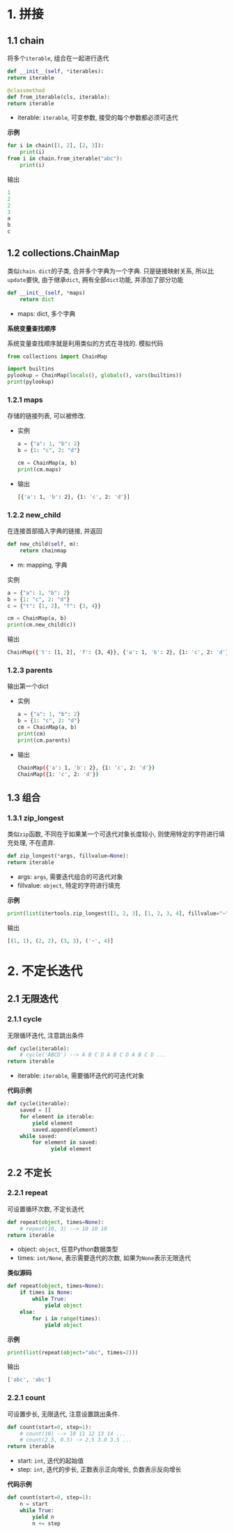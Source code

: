 # 1. 拼接

## 1.1 chain

将多个`iterable`, 组合在一起进行迭代

```python
def __init__(self, *iterables):
return iterable

@classmethod
def from_iterable(cls, iterable):
return iterable
```

* iterable: `iterable`, 可变参数, 接受的每个参数都必须可迭代

**示例**

```python
for i in chain([1, 2], [2, 3]):
    print(i)
from i in chain.from_iterable("abc"):
	print(i)
```

输出

```python
1
2
2
3
a
b
c
```

## 1.2 collections.ChainMap

类似`chain`.  `dict`的子类, 合并多个字典为一个字典. 只是链接映射关系, 所以比`update`要快, 由于继承`dict`, 拥有全部`dict`功能, 并添加了部分功能

```python
def __init__(self, *maps)
	return dict
```

* maps: dict, 多个字典

**系统变量查找顺序**

系统变量查找顺序就是利用类似的方式在寻找的. 模拟代码

```python
from collections import ChainMap

import builtins
pylookup = ChainMap(locals(), globals(), vars(builtins))
print(pylookup)
```

### 1.2.1 maps

存储的链接列表, 可以被修改.

* 实例

  ```python
  a = {"a": 1, "b": 2}
  b = {1: "c", 2: "d"}
  
  cm = ChainMap(a, b)
  print(cm.maps)
  ```

* 输出

  ```bash
  [{'a': 1, 'b': 2}, {1: 'c', 2: 'd'}]
  ```

### 1.2.2 new_child

在连接首部插入字典的链接, 并返回

```Python
def new_child(self, m):
    return chainmap
```

* m: mapping, 字典

实例

```Python
a = {"a": 1, "b": 2}
b = {1: "c", 2: "d"}
c = {"t": [1, 2], "f": {3, 4}}

cm = ChainMap(a, b)
print(cm.new_child(c))
```

输出

```bash
ChainMap({'t': [1, 2], 'f': {3, 4}}, {'a': 1, 'b': 2}, {1: 'c', 2: 'd'})
```

### 1.2.3 parents

输出第一个dict

* 实例

  ```python
  a = {"a": 1, "b": 2}
  b = {1: "c", 2: "d"}
  cm = ChainMap(a, b)
  print(cm)
  print(cm.parents)
  ```

* 输出

  ```bash
  ChainMap({'a': 1, 'b': 2}, {1: 'c', 2: 'd'})
  ChainMap({1: 'c', 2: 'd'})
  ```

## 1.3 组合

### 1.3.1 zip_longest

类似`zip`函数, 不同在于如果某一个可迭代对象长度较小, 则使用特定的字符进行填充处理, 不在遗弃.

```python
def zip_longest(*args, fillvalue=None):
return iterable
```

* args: `args`, 需要迭代组合的可迭代对象
* fillvalue: `object`, 特定的字符进行填充

**示例**

```python
print(list(itertools.zip_longest([1, 2, 3], [1, 2, 3, 4], fillvalue="~")))
```

输出

```python
[(1, 1), (2, 2), (3, 3), ('~', 4)]
```

# 2. 不定长迭代

## 2.1 无限迭代

### 2.1.1 cycle

无限循环迭代, 注意跳出条件

```python
def cycle(iterable):
    # cycle('ABCD') --> A B C D A B C D A B C D ...
return iterable
```

* iterable: `iterable`, 需要循环迭代的可迭代对象

**代码示例**

```python
def cycle(iterable):
    saved = []
    for element in iterable:
        yield element
        saved.append(element)
    while saved:
        for element in saved:
              yield element
```

## 2.2 不定长

### 2.2.1 repeat

可设置循环次数, 不定长迭代

```python
def repeat(object, times=None):
    # repeat(10, 3) --> 10 10 10
return iterable
```

* object: `object`, 任意Python数据类型
* times: `int/None`, 表示需要迭代的次数, 如果为`None`表示无限迭代

**类似源码**

```python
def repeat(object, times=None):
    if times is None:
        while True:
            yield object
    else:
        for i in range(times):
            yield object
```

**示例**

```python
print(list(repeat(object="abc", times=2)))
```

输出

```python
['abc', 'abc']
```

### 2.2.1 count

可设置步长, 无限迭代, 注意设置跳出条件.

```python
def count(start=0, step=1):
    # count(10) --> 10 11 12 13 14 ...
    # count(2.5, 0.5) -> 2.5 3.0 3.5 ...
return iterable
```

* start: `int`, 迭代的起始值
* step: `int`, 迭代的步长, 正数表示正向增长, 负数表示反向增长

**代码示例**

```python
def count(start=0, step=1):
    n = start
    while True:
        yield n
        n += step
```

